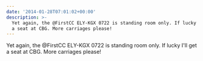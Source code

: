 ```yaml
---
date: '2014-01-28T07:01:02+00:00'
description: >-
  Yet again, the @FirstCC ELY-KGX 0722 is standing room only. If lucky I'll get
  a seat at CBG. More carriages please!
---
```

Yet again, the @FirstCC ELY-KGX 0722 is standing room only. If lucky I'll get a seat at CBG. More carriages please!
